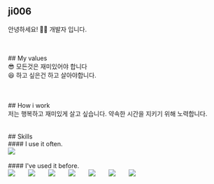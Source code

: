 ## ji006
안녕하세요! 🙋‍♂️ 개발자 입니다. 
<!-- 개발은 Programming이 아닌 Development라는 생각으로, 개발자 뿐 아니라 모든 직군이 함께 해야하는 것 이라고 생각합니다.
항상 이야기하는것을 좋아하고 비난이 아닌 비판은 언제든지 환영합니다. 🥰 모두 행복했으면 좋겠어요! -->
<br />
<br />
## My values<br />
😎 모든것은 재미있어야 합니다<br />
😆 하고 싶은건 하고 살아야합니다.<br />
<br />
<br />
<br />
## How i work<br />
저는 행복하고 재미있게 살고 싶습니다. 약속한 시간을 지키기 위해 노력합니다.
<!-- 사용자와 클라이언트를 동시에 만족 시키는 것 또한 재미있고, 새로운 기술을 배우는 것 또한 재미 있습니다. 어려운 프로덕트를 성공 시키는 경험또한 재미있고 기술을 쉽게 풀어내는 것 또한 재미있습니다 :) 그리고 무조건 약속한 시간을 지키기 위해 노력하며 단순히 약속한 시간을 지키는것이 아닌 최대한 완성도를 높이기 위해서 노력합니다!
저는 장비에 관심이 많아서 모든 장비가 세팅되어 있는 환경을 좋아합니다 :) 그래서 자택하는걸 좋아하지만 가끔은 카페에서 일하는것도 좋습니다. -->
<br />
<br />
<br />
## Skills
<br />
#### I use it often.
<div style="display:flex;gap:30px;flex-wrap:wrap;">
  <img src="https://img.shields.io/badge/Java-007396?style=for-the-badge&logo=Java&logoColor=white">
</div>
<br />
#### I've used it before.
<div style="display:flex;gap:30px;flex-wrap:wrap;">
   <img src="https://img.shields.io/badge/Android-3DDC84?style=for-the-badge&logo=android&logoColor=white">
  <img src="https://img.shields.io/badge/js-F7DF1E?style=for-the-badge&logo=javascript&logoColor=black">
  <img src="https://img.shields.io/badge/Python-3776AB?style=for-the-badge&logo=python&logoColor=white">
  <img src="https://img.shields.io/badge/MySQL-4479A1?style=for-the-badge&logo=mysql&logoColor=white">
  <img src="https://img.shields.io/badge/Red Hat-EE0000?style=for-the-badge&logo=redhat&logoColor=white">
  <img src="https://img.shields.io/badge/adobe premierepro-9999FF?style=for-the-badge&logo=adobepremierepro&logoColor=white">
  <img src="https://img.shields.io/badge/adobe illustrator-FF9A00?style=for-the-badge&logo=adobeillustrator&logoColor=white">
</div>
<br />
<br />
<br />
